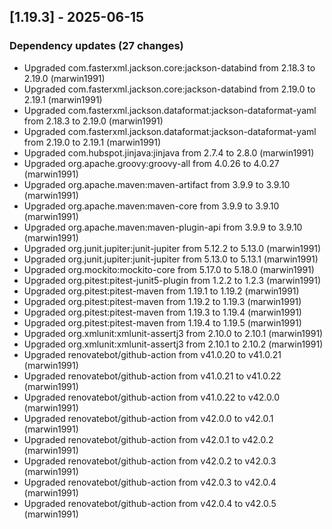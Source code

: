 <!-- @formatter:off -->
<!-- noinspection -->
<!-- Prevents auto format, for JetBrains IDE File > Settings > Editor > Code Style (Formatter Tab) > Turn formatter on/off with markers in code comments  -->

<!-- This file is automatically generate by logchange tool 🌳 🪓 => 🪵 -->
<!-- Visit https://github.com/logchange/logchange and leave a star 🌟 -->
<!-- !!! ⚠️ DO NOT MODIFY THIS FILE, YOUR CHANGES WILL BE LOST ⚠️ !!! -->


[1.19.3] - 2025-06-15
---------------------

### Dependency updates (27 changes)

- Upgraded com.fasterxml.jackson.core:jackson-databind from 2.18.3 to 2.19.0 (marwin1991)
- Upgraded com.fasterxml.jackson.core:jackson-databind from 2.19.0 to 2.19.1 (marwin1991)
- Upgraded com.fasterxml.jackson.dataformat:jackson-dataformat-yaml from 2.18.3 to 2.19.0 (marwin1991)
- Upgraded com.fasterxml.jackson.dataformat:jackson-dataformat-yaml from 2.19.0 to 2.19.1 (marwin1991)
- Upgraded com.hubspot.jinjava:jinjava from 2.7.4 to 2.8.0 (marwin1991)
- Upgraded org.apache.groovy:groovy-all from 4.0.26 to 4.0.27 (marwin1991)
- Upgraded org.apache.maven:maven-artifact from 3.9.9 to 3.9.10 (marwin1991)
- Upgraded org.apache.maven:maven-core from 3.9.9 to 3.9.10 (marwin1991)
- Upgraded org.apache.maven:maven-plugin-api from 3.9.9 to 3.9.10 (marwin1991)
- Upgraded org.junit.jupiter:junit-jupiter from 5.12.2 to 5.13.0 (marwin1991)
- Upgraded org.junit.jupiter:junit-jupiter from 5.13.0 to 5.13.1 (marwin1991)
- Upgraded org.mockito:mockito-core from 5.17.0 to 5.18.0 (marwin1991)
- Upgraded org.pitest:pitest-junit5-plugin from 1.2.2 to 1.2.3 (marwin1991)
- Upgraded org.pitest:pitest-maven from 1.19.1 to 1.19.2 (marwin1991)
- Upgraded org.pitest:pitest-maven from 1.19.2 to 1.19.3 (marwin1991)
- Upgraded org.pitest:pitest-maven from 1.19.3 to 1.19.4 (marwin1991)
- Upgraded org.pitest:pitest-maven from 1.19.4 to 1.19.5 (marwin1991)
- Upgraded org.xmlunit:xmlunit-assertj3 from 2.10.0 to 2.10.1 (marwin1991)
- Upgraded org.xmlunit:xmlunit-assertj3 from 2.10.1 to 2.10.2 (marwin1991)
- Upgraded renovatebot/github-action from v41.0.20 to v41.0.21 (marwin1991)
- Upgraded renovatebot/github-action from v41.0.21 to v41.0.22 (marwin1991)
- Upgraded renovatebot/github-action from v41.0.22 to v42.0.0 (marwin1991)
- Upgraded renovatebot/github-action from v42.0.0 to v42.0.1 (marwin1991)
- Upgraded renovatebot/github-action from v42.0.1 to v42.0.2 (marwin1991)
- Upgraded renovatebot/github-action from v42.0.2 to v42.0.3 (marwin1991)
- Upgraded renovatebot/github-action from v42.0.3 to v42.0.4 (marwin1991)
- Upgraded renovatebot/github-action from v42.0.4 to v42.0.5 (marwin1991)


